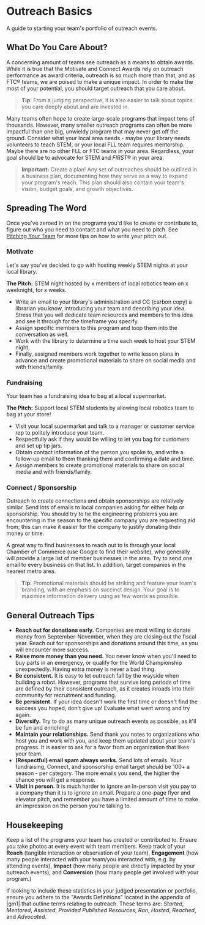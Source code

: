 # Outreach Basics

A guide to starting your team's portfolio of outreach events.

## What Do You Care About?

A concerning amount of teams see outreach as a means to obtain awards. While it is true that the Motivate and Connect Awards rely on outreach performance as award criteria, outreach is so much more than that, and as FTC® teams, we are poised to make a unique impact. In order to make the most of your potential, you should target outreach that you care about.

> **Tip:** From a judging perspective, it is also easier to talk about topics you care deeply about and are invested in.

Many teams often hope to create large-scale programs that impact tens of thousands. However, many smaller outreach programs can often be more impactful than one big, unwieldy program that may never get off the ground. Consider what your local area needs - maybe your library needs volunteers to teach STEM, or your local FLL team requires mentorship. Maybe there are no other FLL or FTC teams in your area. Regardless, your goal should be to advocate for STEM and *FIRST*® in your area.

> **Important:** Create a plan! Any set of outreaches should be outlined in a business plan, documenting how they serve as a way to expand your program's reach. This plan should also contain your team's vision, budget goals, and growth objectives.

## Spreading The Word

Once you've zeroed in on the programs you'd like to create or contribute to, figure out who you need to contact and what you need to pitch. See [Pitching Your Team](en/docs/ftc/being-a-team/pitching-your-team) for more tips on how to write your pitch out.

### Motivate

Let's say you've decided to go with hosting weekly STEM nights at your local library.

**The Pitch:** STEM night hosted by x members of local robotics team on x weeknight, for x weeks.

- Write an email to your library's administration and CC (carbon copy) a librarian you know, introducing your team and describing your idea. Stress that you will dedicate team resources and members to this idea and see it through for the timeframe you specify.
- Assign specific members to this program and loop them into the conversation as well.
- Work with the library to determine a time each week to host your STEM night.
- Finally, assigned members work together to write lesson plans in advance and create promotional materials to share on social media and with friends/family.

### Fundraising

Your team has a fundraising idea to bag at a local supermarket.

**The Pitch:** Support local STEM students by allowing local robotics team to bag at your store!

- Visit your local supermarket and talk to a manager or customer service rep to politely introduce your team.
- Respectfully ask if they would be willing to let you bag for customers and set up tip jars.
- Obtain contact information of the person you spoke to, and write a follow-up email to them thanking them and confirming a date and time.
- Assign members to create promotional materials to share on social media and with friends/family.

### Connect / Sponsorship

Outreach to create connections and obtain sponsorships are relatively similar. Send lots of emails to local companies asking for either help or sponsorship. You should try to tie the engineering problems you are encountering in the season to the specific company you are requesting aid from; this can make it easier for the company to justify donating their money or time.

A great way to find businesses to reach out to is through your local Chamber of Commerce (use Google to find their website), who generally will provide a large list of member businesses in the area. Try to send one email to every business on that list. In addition, target companies in the nearest metro area.

> **Tip:** Promotional materials should be striking and feature your team's branding, with an emphasis on succinct design. Your goal is to maximize information delivery using as few words as possible.

## General Outreach Tips

- **Reach out for donations early.** Companies are most willing to donate money from September-November, when they are closing out the fiscal year. Reach out for sponsorships and donations around this time, as you will encounter more success.
- **Raise more money than you need.** You never know when you'll need to buy parts in an emergency, or qualify for the World Championship unexpectedly. Having extra money is never a bad thing.
- **Be consistent.** It is easy to let outreach fall by the wayside when building a robot. However, programs that survive long periods of time are defined by their consistent outreach, as it creates inroads into their community for recruitment and funding.
- **Be persistent.** If your idea doesn't work the first time or doesn't find the success you hoped, don't give up! Evaluate what went wrong and try again.
- **Diversify.** Try to do as many unique outreach events as possible, as it'll be fun and enriching!
- **Maintain your relationships.** Send thank you notes to organizations who host you and work with you, and keep them updated about your team's progress. It is easier to ask for a favor from an organization that likes your team.
- **(Respectful) email spam always works.** Send lots of emails. Your fundraising, Connect, and sponsorship email target should be 100+ a season - per category. The more emails you send, the higher the chance you will get a response.
- **Visit in person.** It is much harder to ignore an in-person visit you pay to a company than it is to ignore an email. Prepare a one-page flyer and elevator pitch, and remember you have a limited amount of time to make an impression on the person you're talking to.

## Housekeeping

Keep a list of the programs your team has created or contributed to. Ensure you take photos at every event with team members. Keep track of your **Reach** (tangible interaction or observation of your team), **Engagement** (how many people interacted with your team/you interacted with, e.g. by attending events), **Impact** (how many people are directly impacted by your outreach events), and **Conversion** (how many people get involved with your program.)

If looking to include these statistics in your judged presentation or portfolio, ensure you adhere to the "Awards Definitions" located in the appendix of |gm1| that outline terms relating to outreach. These terms are: *Started*, *Mentored*, *Assisted*, *Provided Published Resources*, *Ran*, *Hosted*, *Reached*, and *Advocated*.

